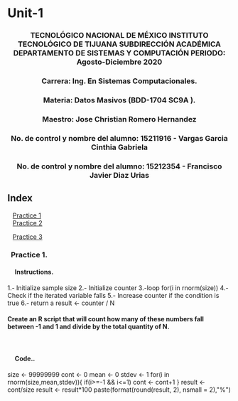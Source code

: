 # Unit-1

### <p align="center" > TECNOLÓGICO NACIONAL DE MÉXICO INSTITUTO TECNOLÓGICO DE TIJUANA SUBDIRECCIÓN ACADÉMICA DEPARTAMENTO DE SISTEMAS Y COMPUTACIÓN PERIODO: Agosto-Diciembre  2020</p>

###  <p align="center">  Carrera: Ing. En Sistemas Computacionales. 
### <p align="center"> Materia: 	Datos Masivos (BDD-1704 SC9A	).</p>

### <p align="center">  Maestro: Jose Christian Romero Hernandez	</p>
### <p align="center">  No. de control y nombre del alumno: 15211916 - Vargas Garcia Cinthia Gabriela</p>
### <p align="center">  No. de control y nombre del alumno: 15212354 - Francisco Javier Diaz Urias </p>
## Index
&nbsp;&nbsp;&nbsp;[Practice 1](#practice-1)  
&nbsp;&nbsp;&nbsp;[Practice 2](#practice-2)

&nbsp;&nbsp;&nbsp;[Practice 3](#practice-3)    


### &nbsp;&nbsp;Practice 1.

#### &nbsp;&nbsp;&nbsp;&nbsp; Instructions.
   
1.- Initialize sample size
2.- Initialize counter
3.-loop for(i in rnorm(size))
4.- Check if the iterated variable falls
5.- Increase counter if the condition is true
6.- return a result <- counter / N

       
        
        
#### Create an R script that will count how many of these numbers fall between -1 and 1 and divide by the total quantity of N.
     
</br>

#### &nbsp;&nbsp;&nbsp;&nbsp; Code..

size <- 99999999
cont <- 0
mean <- 0
stdev <- 1
for(i in rnorm(size,mean,stdev)){
  if(i>=-1 && i<=1)
    cont <- cont+1
}
result <- cont/size
result <- result*100
paste(format(round(result, 2), nsmall = 2),"%")

